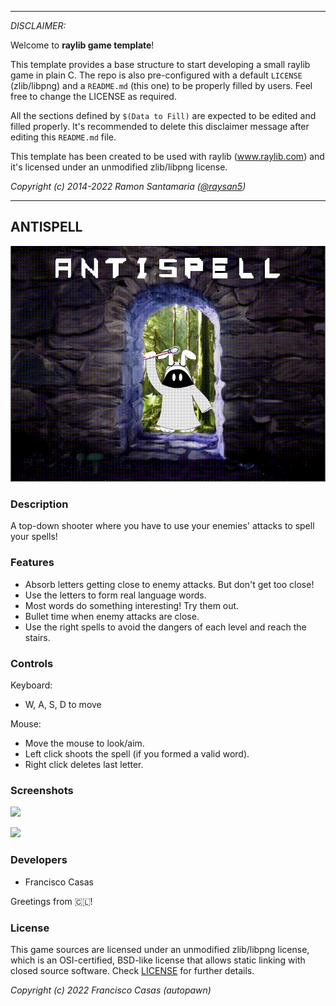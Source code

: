 -----------------------------------

_DISCLAIMER:_

Welcome to **raylib game template**!

This template provides a base structure to start developing a small raylib game in plain C. The repo is also pre-configured with a default `LICENSE` (zlib/libpng) and a `README.md` (this one) to be properly filled by users. Feel free to change the LICENSE as required.

All the sections defined by `$(Data to Fill)` are expected to be edited and filled properly. It's recommended to delete this disclaimer message after editing this `README.md` file.

This template has been created to be used with raylib (www.raylib.com) and it's licensed under an unmodified zlib/libpng license.

_Copyright (c) 2014-2022 Ramon Santamaria ([@raysan5](https://twitter.com/raysan5))_

-----------------------------------

## ANTISPELL

![Antispell](screenshots/title.gif)

### Description

A top-down shooter where you have to use your enemies' attacks to spell your spells!

### Features

 - Absorb letters getting close to enemy attacks. But don't get too close!
 - Use the letters to form real language words.
 - Most words do something interesting! Try them out.
 - Bullet time when enemy attacks are close.
 - Use the right spells to avoid the dangers of each level and reach the stairs.

### Controls

Keyboard:
 - W, A, S, D to move

Mouse:
 - Move the mouse to look/aim.
 - Left click shoots the spell (if you formed a valid word).
 - Right click deletes last letter.

### Screenshots

![](screenshots/gameplay001.gif)

![](screenshots/gameplay002.gif)

### Developers

- Francisco Casas

Greetings from 🇨🇱!

<!-- ### Links

 - YouTube Gameplay: $(YouTube Link)
 - itch.io Release: $(itch.io Game Page) -->

### License

This game sources are licensed under an unmodified zlib/libpng license, which is an OSI-certified, BSD-like license that allows static linking with closed source software. Check [LICENSE](LICENSE) for further details.

*Copyright (c) 2022 Francisco Casas (autopawn)*

